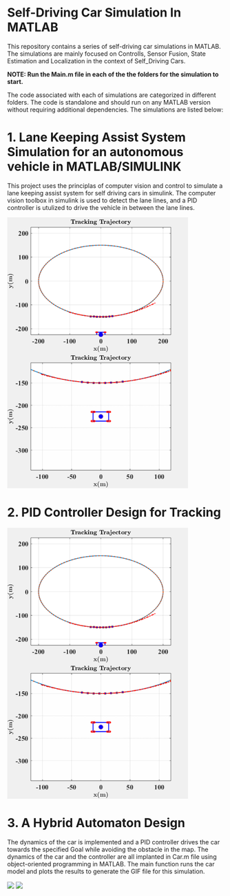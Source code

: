 # Self-Driving Car Simulation In MATLAB
This repository contains a series of self-driving car simulations in MATLAB. The simulations are mainly focused on Controlls, Sensor Fusion, State Estimation and Localization in the context of Self_Driving Cars.

**NOTE: Run the Main.m file in each of the the folders for the simulation to start.**

The code associated with each of simulations are categorized in different folders. The code is standalone and should run on any MATLAB version without requiring additional dependencies. The simulations are listed below:

# 1. Lane Keeping Assist System Simulation for an autonomous vehicle in MATLAB/SIMULINK
This project uses the principlas of computer vision and control to simulate a lane keeping assist system for self driving cars in simulink.
The computer vision toolbox in simulink is used to detect the lane lines, and a PID controller is utulized to drive the vehicle in between the lane lines.

<img src = "Tracking_Trajectory/Tracking.gif" align="center" width = "420" hight = "420"> <img src = "Tracking_Trajectory/Zoomed.gif" align="center" width = "420" hight = "420">

# 2. PID Controller Design for Tracking
<img src = "Tracking_Trajectory/Tracking.gif" align="center" width = "420" hight = "420"> <img src = "Tracking_Trajectory/Zoomed.gif" align="center" width = "420" hight = "420">


# 3. A Hybrid Automaton Design
The dynamics of the car is implemented and a PID controller drives the car towards the specified Goal while avoiding the obstacle in the map.
The dynamics of the car and the controller are all implanted in Car.m file using object-oriented programming in MATLAB. The main function runs the car model and plots the results to generate the GIF file for this simulation.

<img src = "Path Planning/car-heading-1.5708.gif" align="center" width = "420" hight = "420"> <img src = "Path Planning/car-heading0.gif" align="center" width = "420" hight = "420">
